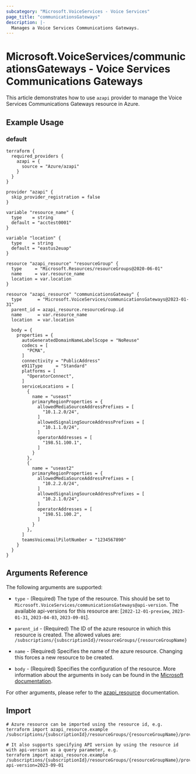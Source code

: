 ```yaml
---
subcategory: "Microsoft.VoiceServices - Voice Services"
page_title: "communicationsGateways"
description: |-
  Manages a Voice Services Communications Gateways.
---
```


# Microsoft.VoiceServices/communicationsGateways - Voice Services Communications Gateways

This article demonstrates how to use `azapi` provider to manage the Voice Services Communications Gateways resource in Azure.



## Example Usage

### default

```hcl
terraform {
  required_providers {
    azapi = {
      source = "Azure/azapi"
    }
  }
}

provider "azapi" {
  skip_provider_registration = false
}

variable "resource_name" {
  type    = string
  default = "acctest0001"
}

variable "location" {
  type    = string
  default = "eastus2euap"
}

resource "azapi_resource" "resourceGroup" {
  type     = "Microsoft.Resources/resourceGroups@2020-06-01"
  name     = var.resource_name
  location = var.location
}

resource "azapi_resource" "communicationsGateway" {
  type      = "Microsoft.VoiceServices/communicationsGateways@2023-01-31"
  parent_id = azapi_resource.resourceGroup.id
  name      = var.resource_name
  location  = var.location

  body = {
    properties = {
      autoGeneratedDomainNameLabelScope = "NoReuse"
      codecs = [
        "PCMA",
      ]
      connectivity = "PublicAddress"
      e911Type     = "Standard"
      platforms = [
        "OperatorConnect",
      ]
      serviceLocations = [
        {
          name = "useast"
          primaryRegionProperties = {
            allowedMediaSourceAddressPrefixes = [
              "10.1.2.0/24",
            ]
            allowedSignalingSourceAddressPrefixes = [
              "10.1.1.0/24",
            ]
            operatorAddresses = [
              "198.51.100.1",
            ]
          }
        },
        {
          name = "useast2"
          primaryRegionProperties = {
            allowedMediaSourceAddressPrefixes = [
              "10.2.2.0/24",
            ]
            allowedSignalingSourceAddressPrefixes = [
              "10.2.1.0/24",
            ]
            operatorAddresses = [
              "198.51.100.2",
            ]
          }
        },
      ]
      teamsVoicemailPilotNumber = "1234567890"
    }
  }
}

```



## Arguments Reference

The following arguments are supported:

* `type` - (Required) The type of the resource. This should be set to `Microsoft.VoiceServices/communicationsGateways@api-version`. The available api-versions for this resource are: [`2022-12-01-preview`, `2023-01-31`, `2023-04-03`, `2023-09-01`].

* `parent_id` - (Required) The ID of the azure resource in which this resource is created. The allowed values are:  
  `/subscriptions/{subscriptionId}/resourceGroups/{resourceGroupName}`

* `name` - (Required) Specifies the name of the azure resource. Changing this forces a new resource to be created.

* `body` - (Required) Specifies the configuration of the resource. More information about the arguments in `body` can be found in the [Microsoft documentation](https://learn.microsoft.com/en-us/azure/templates/Microsoft.VoiceServices/communicationsGateways?pivots=deployment-language-terraform).

For other arguments, please refer to the [azapi_resource](https://registry.terraform.io/providers/Azure/azapi/latest/docs/resources/resource) documentation.

## Import

 ```shell
 # Azure resource can be imported using the resource id, e.g.
 terraform import azapi_resource.example /subscriptions/{subscriptionId}/resourceGroups/{resourceGroupName}/providers/Microsoft.VoiceServices/communicationsGateways/{resourceName}
 
 # It also supports specifying API version by using the resource id with api-version as a query parameter, e.g.
 terraform import azapi_resource.example /subscriptions/{subscriptionId}/resourceGroups/{resourceGroupName}/providers/Microsoft.VoiceServices/communicationsGateways/{resourceName}?api-version=2023-09-01
 ```
